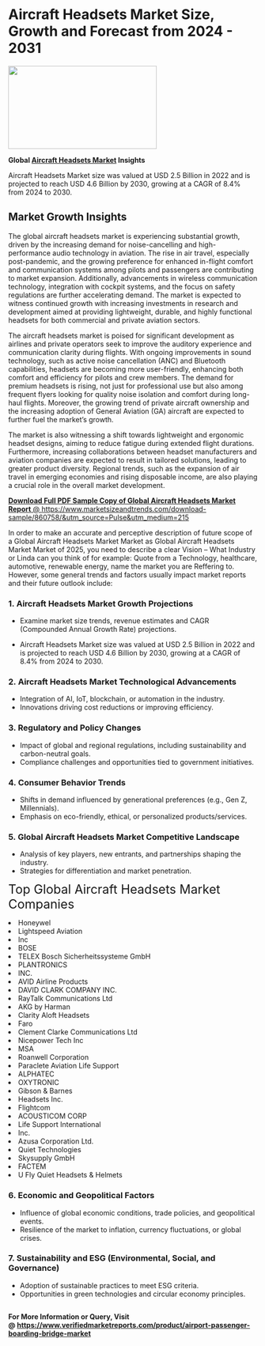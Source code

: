 <H1>Aircraft Headsets Market Size, Growth and Forecast from 2024 - 2031</H1><img class="aligncenter size-medium wp-image-584254" src="https://thirdeyenews.in/wp-content/uploads/2024/09/Global-Market-Research-300x168.jpeg" alt="" width="300" height="168" /><p><strong>Global&nbsp;<a href="https://www.marketsizeandtrends.com/download-sample/860758/&amp;utm_source=Pulse&amp;utm_medium=215">Aircraft Headsets Market</a> Insights</strong></p><p>Aircraft Headsets Market size was valued at USD 2.5 Billion in 2022 and is projected to reach USD 4.6 Billion by 2030, growing at a CAGR of 8.4% from 2024 to 2030.</p><p><h2>Market Growth Insights</h2> <p>The global aircraft headsets market is experiencing substantial growth, driven by the increasing demand for noise-cancelling and high-performance audio technology in aviation. The rise in air travel, especially post-pandemic, and the growing preference for enhanced in-flight comfort and communication systems among pilots and passengers are contributing to market expansion. Additionally, advancements in wireless communication technology, integration with cockpit systems, and the focus on safety regulations are further accelerating demand. The market is expected to witness continued growth with increasing investments in research and development aimed at providing lightweight, durable, and highly functional headsets for both commercial and private aviation sectors.</p> <p><a href="#"></a></p> <p>The aircraft headsets market is poised for significant development as airlines and private operators seek to improve the auditory experience and communication clarity during flights. With ongoing improvements in sound technology, such as active noise cancellation (ANC) and Bluetooth capabilities, headsets are becoming more user-friendly, enhancing both comfort and efficiency for pilots and crew members. The demand for premium headsets is rising, not just for professional use but also among frequent flyers looking for quality noise isolation and comfort during long-haul flights. Moreover, the growing trend of private aircraft ownership and the increasing adoption of General Aviation (GA) aircraft are expected to further fuel the market’s growth.</p> <p>The market is also witnessing a shift towards lightweight and ergonomic headset designs, aiming to reduce fatigue during extended flight durations. Furthermore, increasing collaborations between headset manufacturers and aviation companies are expected to result in tailored solutions, leading to greater product diversity. Regional trends, such as the expansion of air travel in emerging economies and rising disposable income, are also playing a crucial role in the overall market development.</p> <p><a href="#"></p><p><span class=""><strong>Download Full PDF Sample Copy of Global Aircraft Headsets Market Report</strong> @ <a href="https://www.marketsizeandtrends.com/download-sample/860758/&amp;utm_source=Pulse&amp;utm_medium=215" target="_blank">https://www.marketsizeandtrends.com/download-sample/860758/&amp;utm_source=Pulse&amp;utm_medium=215</a></span></p><p>In order to make an accurate and perceptive description of future scope of a Global&nbsp;Aircraft Headsets Market Market as Global&nbsp;Aircraft Headsets Market Market of 2025, you need to describe a clear Vision &ndash; What Industry or Linda can you think of for example: Quote from a Technology, healthcare, automotive, renewable energy, name the market you are Reffering to. However, some general trends and factors usually impact market reports and their future outlook include:</p><h3>1.&nbsp;<strong>Aircraft Headsets Market Growth Projections</strong></h3><ul><li>Examine market size trends, revenue estimates and CAGR (Compounded Annual Growth Rate) projections.</li><li><p>Aircraft Headsets Market size was valued at USD 2.5 Billion in 2022 and is projected to reach USD 4.6 Billion by 2030, growing at a CAGR of 8.4% from 2024 to 2030.</p></li></ul><h3>2.&nbsp;<strong>Aircraft Headsets Market Technological Advancements</strong></h3><ul><li>Integration of AI, IoT, blockchain, or automation in the industry.</li><li>Innovations driving cost reductions or improving efficiency.</li></ul><h3>3.&nbsp;<strong>Regulatory and Policy Changes</strong></h3><ul><li>Impact of global and regional regulations, including sustainability and carbon-neutral goals.</li><li>Compliance challenges and opportunities tied to government initiatives.</li></ul><h3>4.&nbsp;<strong>Consumer Behavior Trends</strong></h3><ul><li>Shifts in demand influenced by generational preferences (e.g., Gen Z, Millennials).</li><li>Emphasis on eco-friendly, ethical, or personalized products/services.</li></ul><h3>5.&nbsp;<strong>Global Aircraft Headsets Market Competitive Landscape</strong></h3><ul><li>Analysis of key players, new entrants, and partnerships shaping the industry.</li><li>Strategies for differentiation and market penetration.</li></ul><p data-pm-slice="1 1 []"><span style="color: inherit; font-family: inherit; font-size: 25px;">Top Global Aircraft Headsets Market Companies</span></p><div class="" data-test-id=""><p><li>Honeywel</li><li> Lightspeed Aviation</li><li> Inc</li><li> BOSE</li><li> TELEX Bosch Sicherheitssysteme GmbH</li><li> PLANTRONICS</li><li> INC.</li><li> AVID Airline Products</li><li> DAVID CLARK COMPANY INC.</li><li> RayTalk Communications Ltd</li><li> AKG by Harman</li><li> Clarity Aloft Headsets</li><li> Faro</li><li> Clement Clarke Communications Ltd</li><li> Nicepower Tech Inc</li><li> MSA</li><li> Roanwell Corporation</li><li> Paraclete Aviation Life Support</li><li> ALPHATEC</li><li> OXYTRONIC</li><li> Gibson & Barnes</li><li> Headsets Inc.</li><li> Flightcom</li><li> ACOUSTICOM CORP</li><li> Life Support International</li><li> Inc.</li><li> Azusa Corporation Ltd.</li><li> Quiet Technologies</li><li> Skysupply GmbH</li><li> FACTEM</li><li> U Fly Quiet Headsets & Helmets</li></p></div><h3>6.&nbsp;<strong>Economic and Geopolitical Factors</strong></h3><ul><li>Influence of global economic conditions, trade policies, and geopolitical events.</li><li>Resilience of the market to inflation, currency fluctuations, or global crises.</li></ul><h3>7.&nbsp;<strong>Sustainability and ESG (Environmental, Social, and Governance)</strong></h3><ul><li>Adoption of sustainable practices to meet ESG criteria.</li><li>Opportunities in green technologies and circular economy principles.</li></ul><h2><strong style="font-size: 14px;">For More Information or Query, Visit @&nbsp;</strong><a style="background-color: #ffffff; font-size: 14px;" href="https://www.marketsizeandtrends.com/report/aircraft-headsets-market/" target="_blank">https://www.verifiedmarketreports.com/product/airport-passenger-boarding-bridge-market</a></h2>
